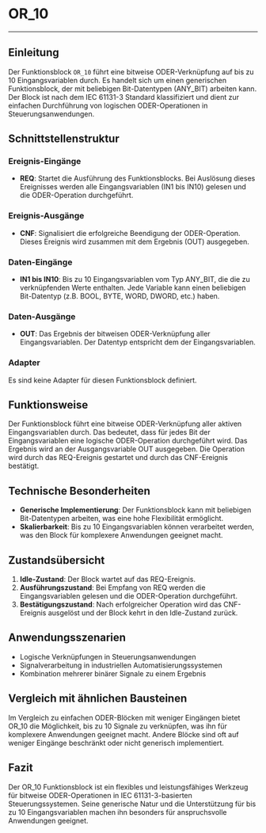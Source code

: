 # OR_10

* * * * * * * * * *
## Einleitung
Der Funktionsblock `OR_10` führt eine bitweise ODER-Verknüpfung auf bis zu 10 Eingangsvariablen durch. Es handelt sich um einen generischen Funktionsblock, der mit beliebigen Bit-Datentypen (ANY_BIT) arbeiten kann. Der Block ist nach dem IEC 61131-3 Standard klassifiziert und dient zur einfachen Durchführung von logischen ODER-Operationen in Steuerungsanwendungen.

## Schnittstellenstruktur
### **Ereignis-Eingänge**
- **REQ**: Startet die Ausführung des Funktionsblocks. Bei Auslösung dieses Ereignisses werden alle Eingangsvariablen (IN1 bis IN10) gelesen und die ODER-Operation durchgeführt.

### **Ereignis-Ausgänge**
- **CNF**: Signalisiert die erfolgreiche Beendigung der ODER-Operation. Dieses Ereignis wird zusammen mit dem Ergebnis (OUT) ausgegeben.

### **Daten-Eingänge**
- **IN1 bis IN10**: Bis zu 10 Eingangsvariablen vom Typ ANY_BIT, die die zu verknüpfenden Werte enthalten. Jede Variable kann einen beliebigen Bit-Datentyp (z.B. BOOL, BYTE, WORD, DWORD, etc.) haben.

### **Daten-Ausgänge**
- **OUT**: Das Ergebnis der bitweisen ODER-Verknüpfung aller Eingangsvariablen. Der Datentyp entspricht dem der Eingangsvariablen.

### **Adapter**
Es sind keine Adapter für diesen Funktionsblock definiert.

## Funktionsweise
Der Funktionsblock führt eine bitweise ODER-Verknüpfung aller aktiven Eingangsvariablen durch. Das bedeutet, dass für jedes Bit der Eingangsvariablen eine logische ODER-Operation durchgeführt wird. Das Ergebnis wird an der Ausgangsvariable OUT ausgegeben. Die Operation wird durch das REQ-Ereignis gestartet und durch das CNF-Ereignis bestätigt.

## Technische Besonderheiten
- **Generische Implementierung**: Der Funktionsblock kann mit beliebigen Bit-Datentypen arbeiten, was eine hohe Flexibilität ermöglicht.
- **Skalierbarkeit**: Bis zu 10 Eingangsvariablen können verarbeitet werden, was den Block für komplexere Anwendungen geeignet macht.

## Zustandsübersicht
1. **Idle-Zustand**: Der Block wartet auf das REQ-Ereignis.
2. **Ausführungszustand**: Bei Empfang von REQ werden die Eingangsvariablen gelesen und die ODER-Operation durchgeführt.
3. **Bestätigungszustand**: Nach erfolgreicher Operation wird das CNF-Ereignis ausgelöst und der Block kehrt in den Idle-Zustand zurück.

## Anwendungsszenarien
- Logische Verknüpfungen in Steuerungsanwendungen
- Signalverarbeitung in industriellen Automatisierungssystemen
- Kombination mehrerer binärer Signale zu einem Ergebnis

## Vergleich mit ähnlichen Bausteinen
Im Vergleich zu einfachen ODER-Blöcken mit weniger Eingängen bietet OR_10 die Möglichkeit, bis zu 10 Signale zu verknüpfen, was ihn für komplexere Anwendungen geeignet macht. Andere Blöcke sind oft auf weniger Eingänge beschränkt oder nicht generisch implementiert.

## Fazit
Der OR_10 Funktionsblock ist ein flexibles und leistungsfähiges Werkzeug für bitweise ODER-Operationen in IEC 61131-3-basierten Steuerungssystemen. Seine generische Natur und die Unterstützung für bis zu 10 Eingangsvariablen machen ihn besonders für anspruchsvolle Anwendungen geeignet.
